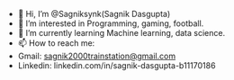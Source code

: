 - 👋 Hi, I’m @Sagniksynk(Sagnik Dasgupta)
- 👀 I’m interested in Programming, gaming, football.
- 🌱 I’m currently learning Machine learning, data science.
- 📫 How to reach me:
- Gmail: sagnik2000trainstation@gmail.com
- Linkedin: linkedin.com/in/sagnik-dasgupta-b11170186

<!---
Sagniksynk/Sagniksynk is a ✨ special ✨ repository because its `README.md` (this file) appears on your GitHub profile.
You can click the Preview link to take a look at your changes.
--->
